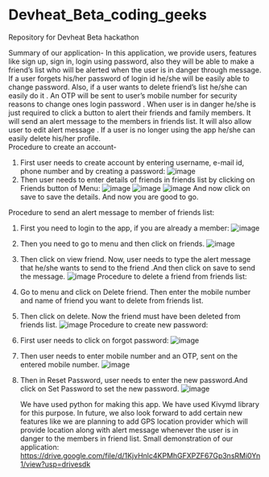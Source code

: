 # Devheat_Beta_coding_geeks
Repository for Devheat Beta hackathon</br>

 Summary of our application-
In this application, we provide users, features like sign up, sign in, login using password, also they will be able to make a friend’s list  who will be alerted when the user is in danger through message. If a user forgets his/her password of login id he/she will be easily able to change password. Also, if a user wants to delete friend’s list he/she can easily do it .  An OTP will be sent to  user’s mobile number for security reasons to change ones login password . When user is in danger he/she is just required to click a button to alert their friends and family members. It will send an alert message to the members in friends list. It will also allow user to edit alert message . If a user is no longer using the app he/she can easily delete his/her profile.  
	Procedure to create an account-
1.	First user needs to create account by entering username, e-mail id, phone number and by creating a password:
![image](https://user-images.githubusercontent.com/107758523/175778591-c3c005c2-edc9-49c2-8604-088c9c0d256a.png)
2.	Then user needs to enter details of friends in friends list by clicking on Friends button of Menu:
![image](https://user-images.githubusercontent.com/107758523/175778676-a90f4431-e695-475f-9d92-82bdacbd282f.png)
![image](https://user-images.githubusercontent.com/107758523/175778705-03403ca6-e42c-4a9b-9e3c-0c6e52f26f39.png)
![image](https://user-images.githubusercontent.com/107758523/175778723-1e6be60d-8397-46e3-951f-001d7063b755.png)
And now click on save to save the details.
And now you are good to go.

Procedure to send an alert message to member of friends list:
1.	First you need to login to the app, if you are already a member:
![image](https://user-images.githubusercontent.com/107758523/175778769-fbbb9b8e-7ae7-4140-b7e9-d7b6607556da.png)
2.	Then you need to go to menu and then click on friends.
![image](https://user-images.githubusercontent.com/107758523/175778787-ae0d52ab-f0bc-4748-840d-0da1daf26de5.png)
3.	Then click on view friend. Now, user needs to type the alert message that he/she wants to send to the friend .And then click on save to send the message.
![image](https://user-images.githubusercontent.com/107758523/175778821-da5dbb21-0ab9-4289-84c0-5767df64d3aa.png)
	Procedure to delete a friend from friends list:
1.	Go to menu and click on Delete friend. Then enter the mobile number and name of friend you want to delete from friends list.
2.	Then click on delete. Now the friend must have been deleted from friends list.
![image](https://user-images.githubusercontent.com/107758523/175778869-bf126c5a-36b2-41f4-b2cf-4ec13f6383dd.png)
	Procedure to create new password:
1.	First user needs to click on forgot password: 
![image](https://user-images.githubusercontent.com/107758523/175778906-bbc65aec-02bd-4928-acc5-22c369fb469a.png)
2.	Then user needs to enter mobile number and an OTP, sent on the entered mobile number.
![image](https://user-images.githubusercontent.com/107758523/175778925-2c1bf6f3-6de1-439a-a508-527edb354eb0.png)
3.	Then in Reset Password, user needs to enter the new password.And click on Set Password to set the new password.
![image](https://user-images.githubusercontent.com/107758523/175778948-a50a12bd-200a-4747-90fc-7b63f52b74e8.png)



	We have used python for making this app. We have used Kivymd library for this purpose.
  In future, we also look forward to add certain new features like we are planning to add GPS location provider which will provide location along with  alert message whenever the user is in danger to the members in friend list.
	Small demonstration of our application:
  https://drive.google.com/file/d/1KjvHnlc4KPMhGFXPZF67Gp3nsRMi0Yn1/view?usp=drivesdk
